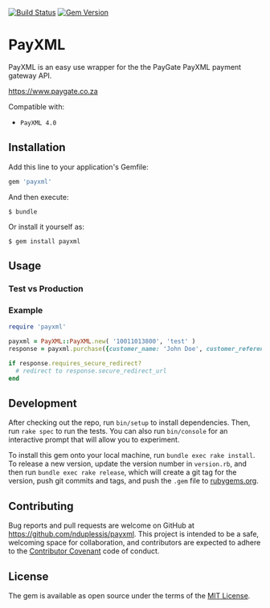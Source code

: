 [![Build Status](https://travis-ci.org/nduplessis/payxml.svg?branch=master)](https://travis-ci.org/nduplessis/payxml)
[![Gem Version](https://badge.fury.io/rb/payxml.svg)](https://badge.fury.io/rb/payxml)
# PayXML

PayXML is an easy use wrapper for the the PayGate PayXML payment gateway API.

https://www.paygate.co.za

Compatible with:
- `PayXML 4.0`

## Installation

Add this line to your application's Gemfile:

```ruby
gem 'payxml'
```

And then execute:

    $ bundle

Or install it yourself as:

    $ gem install payxml

## Usage

### Test vs Production

### Example

```ruby
require 'payxml'

payxml = PayXML::PayXML.new( '10011013800', 'test' )
response = payxml.purchase({customer_name: 'John Doe', customer_reference: 'customer ref 1', credit_card_number: '4000000000000002', expiry_date: '122018', cvv: '123', amount: '30020', currency: 'ZAR', notify_callback_url: 'http://mysite.dev/notify', response_url: 'http://mysite.dev/order-complete'})

if response.requires_secure_redirect?
  # redirect to response.secure_redirect_url
end
```

## Development

After checking out the repo, run `bin/setup` to install dependencies. Then, run `rake spec` to run the tests. You can also run `bin/console` for an interactive prompt that will allow you to experiment.

To install this gem onto your local machine, run `bundle exec rake install`. To release a new version, update the version number in `version.rb`, and then run `bundle exec rake release`, which will create a git tag for the version, push git commits and tags, and push the `.gem` file to [rubygems.org](https://rubygems.org).

## Contributing

Bug reports and pull requests are welcome on GitHub at https://github.com/nduplessis/payxml. This project is intended to be a safe, welcoming space for collaboration, and contributors are expected to adhere to the [Contributor Covenant](http://contributor-covenant.org) code of conduct.


## License

The gem is available as open source under the terms of the [MIT License](http://opensource.org/licenses/MIT).
